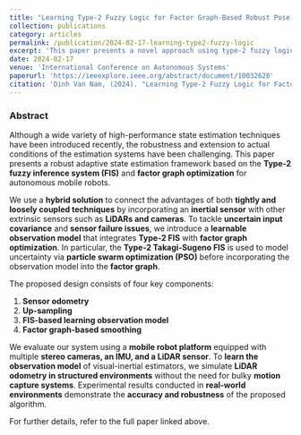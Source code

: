 ```yaml
---
title: "Learning Type-2 Fuzzy Logic for Factor Graph-Based Robust Pose Estimation with Multi-Sensor Fusion"
collection: publications
category: articles
permalink: /publication/2024-02-17-learning-type2-fuzzy-logic
excerpt: 'This paper presents a novel approach using type-2 fuzzy logic in factor graph optimization for robust multi-sensor fusion-based pose estimation.'
date: 2024-02-17
venue: 'International Conference on Autonomous Systems'
paperurl: 'https://ieeexplore.ieee.org/abstract/document/10032628'
citation: 'Dinh Van Nam, (2024). "Learning Type-2 Fuzzy Logic for Factor Graph-Based Robust Pose Estimation with Multi-Sensor Fusion." <i>International Conference on Autonomous Systems</i>. 1(1).' 
---
```


### Abstract
Although a wide variety of high-performance state estimation techniques have been introduced recently, the robustness and extension to actual conditions of the estimation systems have been challenging. This paper presents a robust adaptive state estimation framework based on the **Type-2 fuzzy inference system (FIS)** and **factor graph optimization** for autonomous mobile robots. 

We use a **hybrid solution** to connect the advantages of both **tightly and loosely coupled techniques** by incorporating an **inertial sensor** with other extrinsic sensors such as **LiDARs and cameras**. To tackle **uncertain input covariance** and **sensor failure issues**, we introduce a **learnable observation model** that integrates **Type-2 FIS** with **factor graph optimization**. In particular, the **Type-2 Takagi-Sugeno FIS** is used to model uncertainty via **particle swarm optimization (PSO)** before incorporating the observation model into the **factor graph**.

The proposed design consists of four key components:
1. **Sensor odometry**
2. **Up-sampling**
3. **FIS-based learning observation model**
4. **Factor graph-based smoothing**

We evaluate our system using a **mobile robot platform** equipped with multiple **stereo cameras, an IMU, and a LiDAR sensor**. To **learn the observation model** of visual-inertial estimators, we simulate **LiDAR odometry in structured environments** without the need for bulky **motion capture systems**. Experimental results conducted in **real-world environments** demonstrate the **accuracy and robustness** of the proposed algorithm.

For further details, refer to the full paper linked above.
